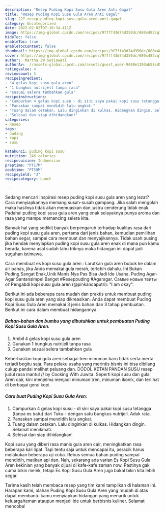 ```yaml
---
description: "Resep Puding Kopi Susu Gula Aren Anti Gagal"
title: "Resep Puding Kopi Susu Gula Aren Anti Gagal"
slug: 227-resep-puding-kopi-susu-gula-aren-anti-gagal
category: Uncategorized
date: 2022-02-02T07:10:34.411Z
image: https://img-global.cpcdn.com/recipes/9f7ff43d74d350dc/680x482cq70/puding-kopi-susu-gula-aren-foto-resep-utama.jpg
hideToc: false
enableToc: true
enableTocContent: false
thumbnail: https://img-global.cpcdn.com/recipes/9f7ff43d74d350dc/680x482cq70/puding-kopi-susu-gula-aren-foto-resep-utama.jpg
cover: https://img-global.cpcdn.com/recipes/9f7ff43d74d350dc/680x482cq70/puding-kopi-susu-gula-aren-foto-resep-utama.jpg
author:  Martha JW Setiawati
authorAv:  //assets-global.cpcdn.com/assets/guest_user-9668e1190ab58cd58d666d5934e79c79da2e02f4421a6ed9abc4b163da97d6e7.png
ratingvalue: 4
reviewcount: 5
recipeingredient:
- "4 gelas kopi susu gula aren"
- "1 bungkus nutrijell tanpa rasa"
- "sesuai selera tambahkan gula"
recipeinstructions:
- "Campurkan 4 gelas kopi susu - di sini saya pakai kopi susu tetangga (tanpa es batu) dari Tuku - dengan satu bungkus nutrijell. Aduk rata."
- "Panaskan sampai mendidih lalu angkat."
- "Tuang dalam cetakan. Lalu dinginkan di kulkas. Hidangkan dingin. Selamat menikmati."
- "Selesai dan siap dihidangkan!"
categories:
- Resep
tags:
- puding
- kopi
- susu

katakunci: puding kopi susu 
nutrition: 246 calories
recipecuisine: Indonesian
preptime: "PT17M"
cooktime: "PT59M"
recipeyield: "3"
recipecategory: Lunch

---
```



Sedang mencari inspirasi resep puding kopi susu gula aren yang lezat? Cara menyiapkannya memang susah-susah gampang. Jika salah mengolah maka hasilnya tidak akan memuaskan dan justru cenderung tidak enak. Padahal puding kopi susu gula aren yang enak selayaknya punya aroma dan rasa yang mampu memancing selera kita.


Banyak hal yang sedikit banyak berpengaruh terhadap kualitas rasa dari puding kopi susu gula aren, pertama dari jenis bahan, kemudian pemilihan bahan segar, sampai cara membuat dan menyajikannya. Tidak usah pusing jika hendak menyiapkan puding kopi susu gula aren enak di mana pun kamu berada, karena asal sudah tahu triknya maka hidangan ini dapat jadi suguhan istimewa.

Cara membuat es kopi susu gula aren : Larutkan gula aren bubuk ke dalam air panas, jika Anda memakai gula merah, terlebih dahulu. Ini Bukan Puding,Sangat Enak,Unik Manis Nya Pas Bisa Jadi Ide Usaha. Puding Agar-Agar Santansimpel Banget #Reseppuding #Agaragar. Самые новые твиты от Pengabdi kopi susu gula aren (@pinkancaputri): &#34;I am okay&#34;.


Berikut ini ada beberapa cara mudah dan praktis untuk membuat puding kopi susu gula aren yang siap dikreasikan. Anda dapat membuat Puding Kopi Susu Gula Aren memakai 3 jenis bahan dan 3 tahap pembuatan. Berikut ini cara dalam membuat hidangannya.

<!--inarticleads1-->

##### Bahan-bahan dan bumbu yang dibutuhkan untuk pembuatan Puding Kopi Susu Gula Aren:

1. Ambil 4 gelas kopi susu gula aren
1. Gunakan 1 bungkus nutrijell tanpa rasa
1. Gunakan sesuai selera tambahkan gula


Keberhasilan kopi gula aren sebagai tren minuman baru tidak serta merta terjadi begitu saja. Para pelaku usaha yang merintis bisnis ini bisa dibilang cukup pandai melihat peluang dan. DODOL KETAN PANDAN SUSU resep judul rasa mantul // by Cooking With Juwita. Seperti kopi susu dan gula Aren cair, kini menjelma menjadi minuman tren, minuman ikonik, dan terlihat di berbagai gerai kopi. 

<!--inarticleads2-->

##### Cara buat Puding Kopi Susu Gula Aren:

1. Campurkan 4 gelas kopi susu - di sini saya pakai kopi susu tetangga (tanpa es batu) dari Tuku - dengan satu bungkus nutrijell. Aduk rata.
1. Panaskan sampai mendidih lalu angkat.
1. Tuang dalam cetakan. Lalu dinginkan di kulkas. Hidangkan dingin. Selamat menikmati.
1. Selesai dan siap dihidangkan!

Kopi susu yang diberi rasa manis gula aren cair, meningkatkan rasa beberapa kali lipat. Tapi tentu saja untuk mencapai itu, peracik harus melakukan beberapa uji coba. Rebus semua bahan puding sampai mendidih, matikan api dan. Nah, sekarang ada varian Es Kopi Susu Gula Aren kekinian yang banyak dijual di kafe-kafe zaman now. Pastinya gak cuma bikin melek, tetapi Es Kopi Susu Gula Aren juga bakal bikin kita lebih segar. 

Terima kasih telah membaca resep yang tim kami tampilkan di halaman ini. Harapan kami, olahan Puding Kopi Susu Gula Aren yang mudah di atas dapat membantu kamu menyiapkan hidangan yang menarik untuk keluarga/teman ataupun menjadi ide untuk berbisnis kuliner. Selamat mencoba!
